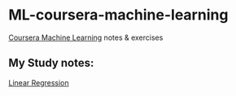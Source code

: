 # ML-coursera-machine-learning

[Coursera Machine Learning](https://www.coursera.org/learn/machine-learning) notes & exercises

## My Study notes:

[Linear Regression](https://github.com/dylan-shao/ML-coursera-machine-learning/tree/development/machine-learning-ex1)
